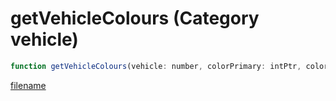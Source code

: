 # getVehicleColours (Category vehicle)

```js
function getVehicleColours(vehicle: number, colorPrimary: intPtr, colorSecondary: intPtr): Array
```

[filename](getVehicleColours_m.md ':include')